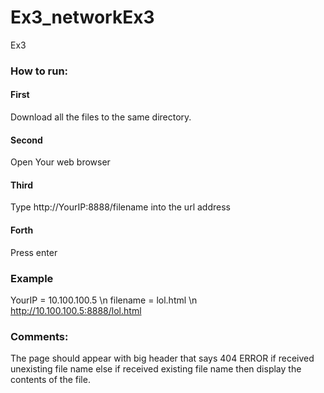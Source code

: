 # Ex3_networkEx3
Ex3

### How to run:
#### First
Download all the files to the same directory.
#### Second
Open Your web browser
#### Third
Type http://YourIP:8888/filename into the url address
#### Forth
Press enter
### Example
YourIP = 10.100.100.5 \n
filename = lol.html \n
http://10.100.100.5:8888/lol.html
### Comments:
The page should appear with big header that says 404 ERROR if received unexisting file name
else if received existing file name then display the contents of the file.

